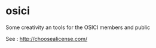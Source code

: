 # osici
Some creativity an tools for the OSICI members and public


See : http://choosealicense.com/
